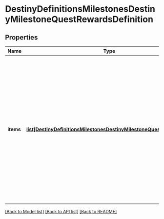 # DestinyDefinitionsMilestonesDestinyMilestoneQuestRewardsDefinition

## Properties
Name | Type | Description | Notes
------------ | ------------- | ------------- | -------------
**items** | [**list[DestinyDefinitionsMilestonesDestinyMilestoneQuestRewardItem]**](DestinyDefinitionsMilestonesDestinyMilestoneQuestRewardItem.md) | The items that represent your reward for completing the quest.    Be warned, these could be \&quot;dummy\&quot; items: items that are only used to  render a good-looking in-game tooltip, but aren&#39;t the actual items themselves.    For instance, when experience is given there&#39;s often a dummy item representing \&quot;experience\&quot;,  with quantity being the amount of experience you got.  We don&#39;t have a programmatic association  between those and whatever Progression is actually getting that experience... yet. | [optional] 

[[Back to Model list]](../README.md#documentation-for-models) [[Back to API list]](../README.md#documentation-for-api-endpoints) [[Back to README]](../README.md)


